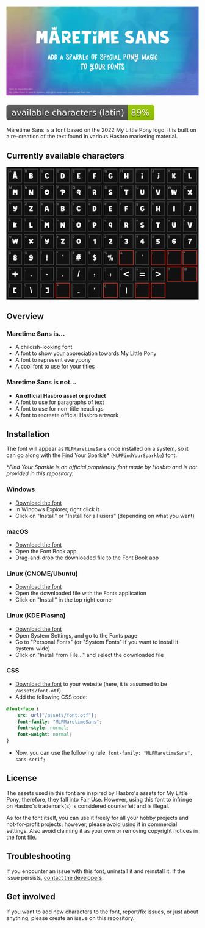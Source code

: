 # ![Maretime Sans](./docs/logo/banner.jpg)

![Badge](./docs/badge.svg)

Maretime Sans is a font based on the 2022 My Little Pony logo. It is built on a re-creation of the text found in various Hasbro marketing material.

## Currently available characters
![Currently available characters](./docs/state.png)

## Overview

### Maretime Sans is...
* A childish-looking font
* A font to show your appreciation towards My Little Pony
* A font to represent everypony
* A cool font to use for your titles

### Maretime Sans is not...
* **An official Hasbro asset or product**
* A font to use for paragraphs of text
* A font to use for non-title headings
* A font to recreate official Hasbro artwork

## Installation

The font will appear as `MLPMaretimeSans` once installed on a system, so it can go along with the Find Your Sparkle* (`MLPFindYourSparkle`) font.

**Find Your Sparkle is an official proprietary font made by Hasbro and is not provided in this repository.*

### Windows
* [Download the font](./export.otf)
* In Windows Explorer, right click it
* Click on "Install" or "Install for all users" (depending on what you want)

### macOS
* [Download the font](./export.otf)
* Open the Font Book app
* Drag-and-drop the downloaded file to the Font Book app

### Linux (GNOME/Ubuntu)
* [Download the font](./export.otf)
* Open the downloaded file with the Fonts application
* Click on "Install" in the top right corner

### Linux (KDE Plasma)
* [Download the font](./export.otf)
* Open System Settings, and go to the Fonts page
* Go to "Personal Fonts" (or "System Fonts" if you want to install it system-wide)
* Click on "Install from File..." and select the downloaded file

### CSS
* [Download the font](./export.otf) to your website (here, it is assumed to be `/assets/font.otf`)
* Add the following CSS code:
```css
@font-face {
    src: url("/assets/font.otf");
    font-family: "MLPMaretimeSans";
    font-style: normal;
    font-weight: normal;
}
```
* Now, you can use the following rule: `font-family: "MLPMaretimeSans", sans-serif;`

## License
The assets used in this font are inspired by Hasbro's assets for My Little Pony, therefore, they fall into Fair Use. However, using this font to infringe on Hasbro's trademark(s) is considered counterfeit and is illegal.

As for the font itself, you can use it freely for all your hobby projects and not-for-profit projects; however, please avoid using it in commercial settings. Also avoid claiming it as your own or removing copyright notices in the font file.

## Troubleshooting
If you encounter an issue with this font, uninstall it and reinstall it. If the issue persists, [contact the developers](https://equestria.horse/contact).

## Get involved
If you want to add new characters to the font, report/fix issues, or just about anything, please create an issue on this repository.

